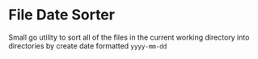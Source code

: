 # File Date Sorter

Small go utility to sort all of the files in the current working directory into directories by create date formatted `yyyy-mm-dd`